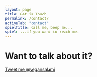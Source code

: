 ```yaml
---
layout: page
title: Get in Touch
permalink: /contact/
activeTab: "contact" 
spielTitle: Call me, beep me...
spiel: ...if you want to reach me.
---
```

<a name="top"></a>
# Want to talk about it?
 [Tweet me @vegansalami](https://twitter.com/vegansalami)